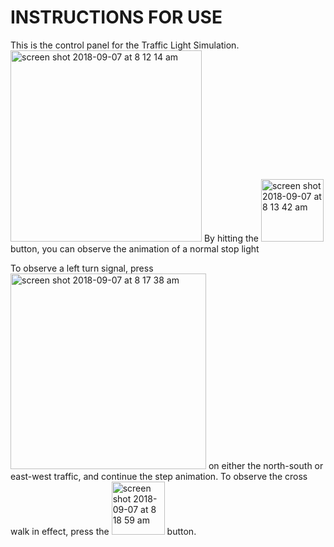 # INSTRUCTIONS FOR USE
This is the control panel for the Traffic Light Simulation.
<img width="306" alt="screen shot 2018-09-07 at 8 12 14 am" src="https://user-images.githubusercontent.com/13387177/45227627-c755b200-b275-11e8-9070-a8ab3bfc7f42.png">
By hitting the <img width="100" alt="screen shot 2018-09-07 at 8 13 42 am" src="https://user-images.githubusercontent.com/13387177/45227701-f2d89c80-b275-11e8-9ad7-824fde0e985a.png"> button, you can observe the animation of a normal stop light

To observe a left turn signal, press <img width="313" alt="screen shot 2018-09-07 at 8 17 38 am" src="https://user-images.githubusercontent.com/13387177/45227915-85793b80-b276-11e8-88bd-c5d0417f5f1a.png"> on either the north-south or east-west traffic, and continue the step animation.
To observe the cross walk in effect, press the <img width="85" alt="screen shot 2018-09-07 at 8 18 59 am" src="https://user-images.githubusercontent.com/13387177/45227980-b2c5e980-b276-11e8-9ea7-77be63ea1e06.png"> button.
